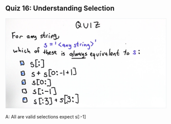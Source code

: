 ## Quiz 16: Understanding Selection

![alt text](./media/quiz-16-understanding-selection.JPG "understanding selection")

A: All are valid selections expect s[:-1]
